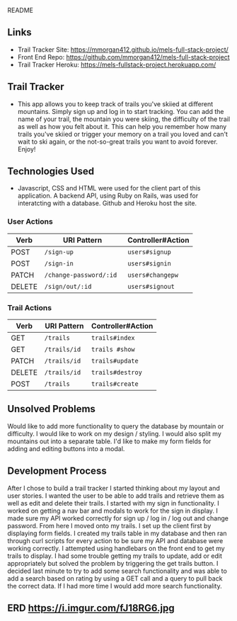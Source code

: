 README

## Links

- Trail Tracker Site: https://mmorgan412.github.io/mels-full-stack-project/
- Front End Repo: https://github.com/mmorgan412/mels-full-stack-project
- Trail Tracker Heroku: https://mels-fullstack-project.herokuapp.com/

## Trail Tracker

- This app allows you to keep track of trails you've skiied at different mountains.
    Simply sign up and log in to start tracking.  You can add the name of your trail,
    the mountain you were skiing, the difficulty of the trail as well as how you felt about it.
    This can help you remember how many trails you've skiied or trigger your memory on
    a trail you loved and can't wait to ski again, or the not-so-great trails you want to
    avoid forever.  Enjoy!

## Technologies Used

  - Javascript, CSS and HTML were used for the client part of this application.
    A backend API, using Ruby on Rails, was used for interatcting with a database.
    Github and Heroku host the site.

### User Actions

| Verb   | URI Pattern            | Controller#Action    |
|--------|------------------------|----------------------|
| POST   | `/sign-up`             |    `users#signup`    |
| POST   | `/sign-in `            |  `users#signin`      |
| PATCH  | `/change-password/:id `|  `users#changepw`    |
| DELETE | `/sign/out/:id `       |   `users#signout`    |


### Trail Actions

| Verb   | URI Pattern         | Controller#Action    |
|--------|---------------------|----------------------|
| GET    | `/trails`           |    `trails#index`    |
| GET    | `/trails/id `       |  `trails #show`      |
| PATCH  | `/trails/id `       |  `trails#update`     |
| DELETE | `/trails/id `       |   `trails#destroy`   |
| POST   | `/trails`           |   `trails#create`    |


## Unsolved Problems
  Would like to add more functionality to query the database by mountain or difficulty.
  I would like to work on my design / styling.  I would also split my mountains
  out into a separate table.  I'd like to make my form fields for adding and editing buttons into a modal. 

## Development Process
  After I chose to build a trail tracker I started thinking about my layout and user stories.
  I wanted the user to be able to add trails and retrieve them as well as edit and delete their trails.
  I started with my sign in functionality.  I worked on getting a nav bar and modals to work for
  the sign in display.  I made sure my API worked correctly for sign up / log in / log out and change password.
  From here I moved onto my trails.  I set up the client first by displaying form fields.  I created
  my trails table in my database and then ran through curl scripts for every action to be sure my API
  and database were working correctly.  I attempted using handlebars on the front end to get my trails to display.
  I had some trouble getting my trails to update, add or edit appropriately but solved the problem by triggering
  the get trails button.  I decided last minute to try to add some search functionality and was able to add
  a search based on rating by using a GET call and a query to pull back the correct data.  If I had more time
  I would add more search functionality.


 ## ERD https://i.imgur.com/fJ18RG6.jpg
